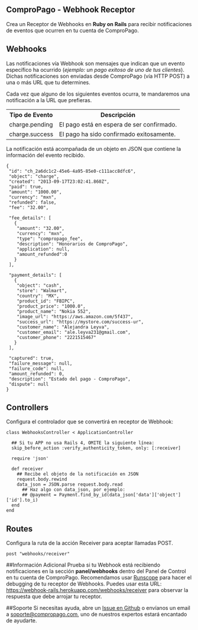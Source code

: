 ## ComproPago - Webhook Receptor
Crea un Receptor de Webhooks en <b>Ruby on Rails</b> para recibir notificaciones de eventos que ocurren en tu cuenta de ComproPago.

## Webhooks
Las notificaciones vía Webhook son mensajes que indican que un evento específico ha ocurrido (<i>ejemplo: un pago exitoso de uno de tus clientes</i>). Dichas notificaciones son enviadas desde ComproPago (vía HTTP POST) a una o más URL que tu determines.

Cada vez que alguno de los siguientes eventos ocurra, te mandaremos una notificación a la URL que prefieras.
<table class="table">
	<tr>
		<th>Tipo de Evento</th>
		<th>Descripción</th>
	</tr>
	<tr>
		<td><span class="label" id="label-event">charge.pending</span></td>
		<td>El pago está en espera de ser confirmado.</td>
	</tr>
	<tr>
		<td><span class="label" id="label-event">charge.success</span></td>
		<td>El pago ha sido confirmado exitosamente.</td>
	</tr>
</table>

La notificación está acompañada de un objeto en JSON que contiene la información del evento recibido.

	{
	 "id": "ch_2a6dc1c2-45e6-4a95-85e0-c111acc8dfc6",
	 "object": "charge",
	 "created": "2013-09-17T23:02:41.860Z",
	 "paid": true,
	 "amount": "1000.00",
	 "currency": "mxn",
	 "refunded": false,
	 "fee": "32.00",

	 "fee_details": [
	   {
	    "amount": "32.00",
	    "currency": "mxn",
	    "type": "compropago_fee",
	    "description": "Honorarios de ComproPago",
	    "application": null,
	    "amount_refunded":0
	   }
	 ],

	 "payment_details": [
	   {
	    "object": "cash",
	    "store": "Walmart",
	    "country": "MX",
	    "product_id": "FBIPC",
	    "product_price": "1000.0",
	    "product_name": "Nokia 552",
	    "image_url": "https://aws.amazon.com/5f437",
	    "success_url": "https://mystore.com/success-ur",
	    "customer_name": "Alejandra Leyva",
	    "customer_email": "ale.leyva231@gmail.com",
	    "customer_phone": "2221515467"
	   }
	 ],

	 "captured": true,
	 "failure_message": null,
	 "failure_code": null,
	 "amount_refunded": 0,
	 "description": "Estado del pago - ComproPago",
	 "dispute": null
    }

## Controllers
Configura el controlador que se convertirá en receptor de Webhook:

	class WebhooksController < ApplicationController

  	  ## Si tu APP no usa Rails 4, OMITE la siguiente línea:
  	  skip_before_action :verify_authenticity_token, only: [:receiver]

  	  require 'json'

  	  def receiver
    	## Recibe el objeto de la notificación en JSON
    	request.body.rewind
   		data_json = JSON.parse request.body.read
     	  ## Haz algo con data_json, por ejemplo:
     	  ## @payment = Payment.find_by_id(data_json['data']['object']['id'].to_i)
  	  end
	end

## Routes
Configura la ruta de la acción Receiver para aceptar llamadas POST.

    post "webhooks/receiver"

##Información Adicional
Prueba si tu Webhook está recibiendo notificaciones en la sección **panel/webhooks** dentro del Panel de Control en tu cuenta de ComproPago. Recomendamos usar <a href="https://www.runscope.com">Runscope</a> para hacer el debugging de tu receptor de Webhooks. Puedes usar esta URL: <a href="https://webhook-rails.herokuapp.com/webhooks/receiver">https://webhook-rails.herokuapp.com/webhooks/receiver</a> para observar la respuesta que debe arrojar tu receptor.

##Soporte
Si necesitas ayuda, abre un <a href="https://github.com/compropago/webhook-rails/issues">Issue en Github</a> o envíanos un email a <a href="mailto:soporte@compropago.com?Subject=Soporte" target="_top">soporte@compropago.com</a>, uno de nuestros expertos estará encantado de ayudarte.